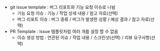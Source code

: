 - git issue template : 버그 리포트와 기능 요청 이슈로 나뉨
	- 기능 요청 이슈 : 기능 / 작업 상세 내용 / 참고 자료(선택)
	- 버그 리포트 이슈 : 버그 종류 / 버그가 발생한 상황 / 예상 결과 / 참고 자료(선택)
- PR Template : issue 템플릿처럼 여러 개를 설정 할 수 없음
	- 이슈 생성 방법 : 연관된 이슈 / 작업 내용 / 스크린샷(선택) / 리뷰 요구사항(선택)
